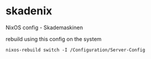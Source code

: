 # skadenix
NixOS config - Skademaskinen

rebuild using this config on the system
```
nixos-rebuild switch -I /Configuration/Server-Config
```
